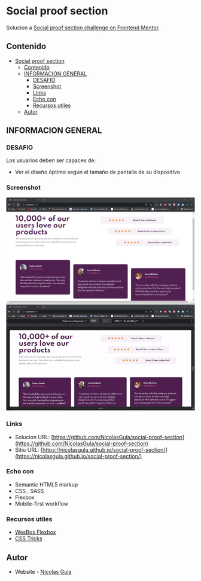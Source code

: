 # Social proof section 

Solucion a [Social proof section challenge on Frontend Mentor](https://www.frontendmentor.io/challenges/social-proof-section-6e0qTv_bA).  

## Contenido

- [Social proof section](#social-proof-section)
  - [Contenido](#contenido)
  - [INFORMACION GENERAL](#informacion-general)
    - [DESAFIO](#desafio)
    - [Screenshot](#screenshot)
    - [Links](#links)
    - [Echo con](#echo-con)
    - [Recursos utiles](#recursos-utiles)
  - [Autor](#autor)


## INFORMACION GENERAL

### DESAFIO

Los usuarios deben ser capaces de:

- Ver el diseño óptimo según el tamaño de pantalla de su dispositivo

### Screenshot

![](./screenshot/../screenshots/fullscreen.png)
![](./screenshots/inaction.gif)

### Links

- Solucion URL: [https://github.com/NicolasGula/social-proof-section](https://github.com/NicolasGula/social-proof-section)
- Sitio URL: [https://nicolasgula.github.io/social-proof-section/](https://nicolasgula.github.io/social-proof-section/)


### Echo con

- Semantic HTML5 markup
- CSS , SASS
- Flexbox
- Mobile-first workflow

### Recursos utiles

- [WesBos Flexbox](https://courses.wesbos.com/account/access/61f1a801f38d7b6990eeb86d/view/195969522) 
- [CSS Tricks](https://css-tricks.com/snippets/css/a-guide-to-flexbox/) 

## Autor

- Website - [Nicolas Gula](https://www.your-site.com)

